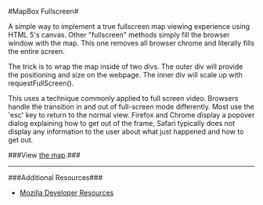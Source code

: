 #MapBox Fullscreen#

A simple way to implement a true fullscreen map viewing experience using HTML 5's canvas. Other "fullscreen" methods simply fill the browser window with the map. This one removes all browser chrome and literally fills the entire screen.

The trick is to wrap the map inside of two divs. The outer div will provide the positioning and size on the webpage. The inner div will scale up with requestFullScreen().

This uses a technique commonly applied to full screen video. Browsers handle the transition in and out of full-screen mode differently. Most use the 'esc' key to return to the normal view. Firefox and Chrome display a popover dialog explaining how to get out of the frame, Safari typically does not display any information to the user about what just happened and how to get out.

###View [the map][view].###

[view]: https://rawgithub.com/awilbert/mapbox-fullscreen/master/mapbox-fullscreen.html
---

###Additional Resources###
* [Mozilla Developer Resources][01]


[01]: https://developer.mozilla.org/en-US/docs/Web/Guide/DOM/Using_full_screen_mode?redirectlocale=en-US&redirectslug=DOM%2FUsing_fullscreen_mode
